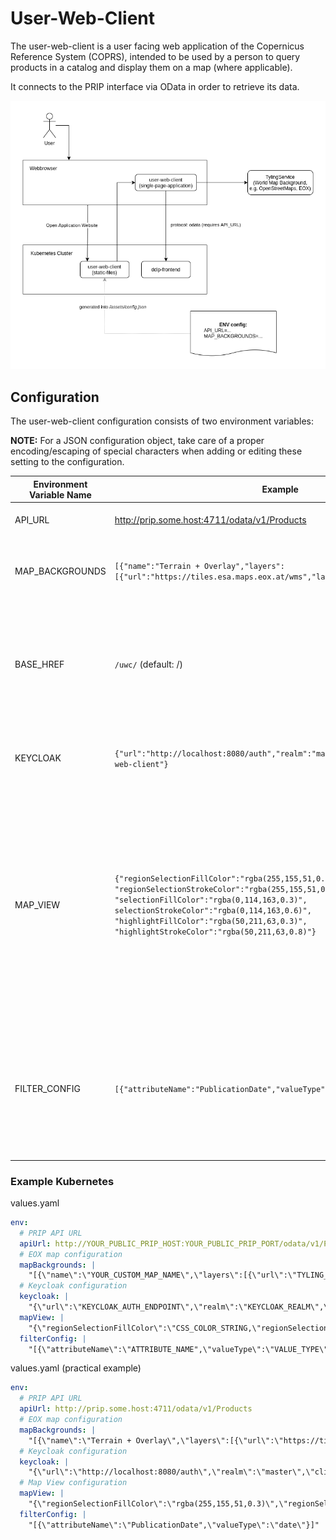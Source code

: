 # User-Web-Client

The user-web-client is a user facing web application of the Copernicus Reference System (COPRS), intended to be used by a person to query products in a catalog and display them on a map (where applicable).

It connects to the PRIP interface via OData in order to retrieve its data.

![user-web-client](./user-web-client.png "user-web-client")

## Configuration

The user-web-client configuration consists of two environment variables:

**NOTE:**
For a JSON configuration object, take care of a proper encoding/escaping of special characters when adding or editing these setting to the configuration.

| Environment Variable Name | Example                                                                                                                                                                                                                                                                                           | Description                                                                                                                                                                                                                                                                                                                                                                                                                                                                                                                                                                                                                                                                                                        |
| ------------------------- | ------------------------------------------------------------------------------------------------------------------------------------------------------------------------------------------------------------------------------------------------------------------------------------------------- | ------------------------------------------------------------------------------------------------------------------------------------------------------------------------------------------------------------------------------------------------------------------------------------------------------------------------------------------------------------------------------------------------------------------------------------------------------------------------------------------------------------------------------------------------------------------------------------------------------------------------------------------------------------------------------------------------------------------ |
| API_URL                   | http://prip.some.host:4711/odata/v1/Products                                                                                                                                                                                                                                                      | A plain text url containing the URL to the PRIP/DDIP Products Endpoint.                                                                                                                                                                                                                                                                                                                                                                                                                                                                                                                                                                                                                                            |
| MAP_BACKGROUNDS           | `[{"name":"Terrain + Overlay","layers":[{"url":"https://tiles.esa.maps.eox.at/wms","layerName":"terrain_3857"}]}]`                                                                                                                                                                                | A text string containing a JSON configuration object. See TypeScript interface definition file for details [IAppConfig.ts (IAppConfigMapBackgrounds)](./src/app/services/models/IAppConfig.ts).                                                                                                                                                                                                                                                                                                                                                                                                                                                                                                                    |
| BASE_HREF                 | `/uwc/` (default: /)                                                                                                                                                                                                                                                                              | (optional) <br /> When the user-web-client is deployed on a sub-path, this option is mandatory. For example, when the full URL is `https://rs-domain.net/web-client` the $BASE_HREF must to be set to `/web-client/`. If it is deployed on the root `https://rs-domain.net` this setting can be ignored.                                                                                                                                                                                                                                                                                                                                                                                                           |
| KEYCLOAK                  | `{"url":"http://localhost:8080/auth","realm":"master","clientId": "user-web-client"}`                                                                                                                                                                                                             | A text string containing a JSON configuration object. See TypeScript interface definition file for details [IAppConfig.ts (IAppConfigKeycloak)](./src/app/services/models/IAppConfig.ts).                                                                                                                                                                                                                                                                                                                                                                                                                                                                                                                          |
| MAP_VIEW                  | `{"regionSelectionFillColor":"rgba(255,155,51,0.3)", "regionSelectionStrokeColor":"rgba(255,155,51,0.6)",` `"selectionFillColor":"rgba(0,114,163,0.3)", selectionStrokeColor":"rgba(0,114,163,0.6)",` `"highlightFillColor":"rgba(50,211,63,0.3)", "highlightStrokeColor":"rgba(50,211,63,0.8)"}` | A text string containing a JSON configuration object. See TypeScript interface definition file for details [IAppConfig.ts (IAppConfigMapView)](./src/app/services/models/IAppConfig.ts). <br /> Configure the _regionSelectionFillColor_ and _regionSelectionStrokeColor_ to set the color of the user-defined region search filter, the _selectionFillColor_ and _selectionStrokeColor_ to set the color of the selected footprints and the _highlightFillColor_ and _highlightStrokeColor_ to set the color of the footprint currently selected to view the details. The color can be defined using CSS Color Names (see [MDN Documentation](https://developer.mozilla.org/en-US/docs/Web/CSS/color#examples)) . |
| FILTER_CONFIG             | `[{"attributeName":"PublicationDate","valueType":"date"}]` (default: [])                                                                                                                                                                                                                          | (optional) <br /> A text string containing a JSON configuration object. See TypeScript interface definition file for details [IAppConfig.ts (IAppFilterConfig)](./src/app/services/models/IAppConfig.ts).<br /> The "_attributeName_" corresponds to the attributes available on the catalog.<br /> The available "_valueType_" values are: string, date, double, long and boolean.                                                                                                                                                                                                                                                                                                                                |

### Example Kubernetes

values.yaml

```yaml
env:
  # PRIP API URL
  apiUrl: http://YOUR_PUBLIC_PRIP_HOST:YOUR_PUBLIC_PRIP_PORT/odata/v1/Products
  # EOX map configuration
  mapBackgrounds: |
    "[{\"name\":\"YOUR_CUSTOM_MAP_NAME\",\"layers\":[{\"url\":\"TYLING_SERVER_BACKEND_URL\",\"layerName\":\"CHOSEN_TYLING_LAYER\"}]}]"
  # Keycloak configuration
  keycloak: |
    "{\"url\":\"KEYCLOAK_AUTH_ENDPOINT\",\"realm\":\"KEYCLOAK_REALM\",\"clientId\": \"CLIENT_ID\"}
  mapView: |
    "{\"regionSelectionFillColor\":\"CSS_COLOR_STRING,\"regionSelectionStrokeColor\":\"CSS_COLOR_STRING,\"selectionFillColor\":\"CSS_COLOR_STRING\",\"selectionStrokeColor\":\"CSS_COLOR_STRING\",\"highlightFillColor\":\"CSS_COLOR_STRING\",\"highlightStrokeColor\":\"CSS_COLOR_STRING\"}"
  filterConfig: |
    "[{\"attributeName\":\"ATTRIBUTE_NAME",\"valueType\":\"VALUE_TYPE\"}]"
```

values.yaml (practical example)

```yaml
env:
  # PRIP API URL
  apiUrl: http://prip.some.host:4711/odata/v1/Products
  # EOX map configuration
  mapBackgrounds: |
    "[{\"name\":\"Terrain + Overlay\",\"layers\":[{\"url\":\"https://tiles.esa.maps.eox.at/wms\",\"layerName\":\"terrain_3857\"},{\"url\":\"https://tiles.esa.maps.eox.at/wms\",\"layerName\":\"overlay_bright_3857\"}]}]"
  # Keycloak configuration
  keycloak: |
    "{\"url\":\"http://localhost:8080/auth\",\"realm\":\"master\",\"clientId\": \"user-web-client\"}"
  # Map View configuration
  mapView: |
    "{\"regionSelectionFillColor\":\"rgba(255,155,51,0.3)\",\"regionSelectionStrokeColor\":\"rgba(255,155,51,0.6)\",\"selectionFillColor\":\"rgba(0, 114, 163, 0.3)\",\"selectionStrokeColor\":\"rgba(0, 114, 163, 0.6)\",\"highlightFillColor\":\"rgba(50, 211, 63, 0.3)\",\"highlightStrokeColor\":\"rgba(50, 211, 63, 0.8)\"}"
  filterConfig: |
    "[{\"attributeName\":\"PublicationDate",\"valueType\":\"date\"}]"
```
